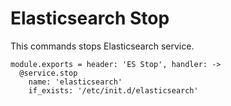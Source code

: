 
# Elasticsearch Stop

This commands stops Elasticsearch service.

    module.exports = header: 'ES Stop', handler: ->
      @service.stop
        name: 'elasticsearch'
        if_exists: '/etc/init.d/elasticsearch'

